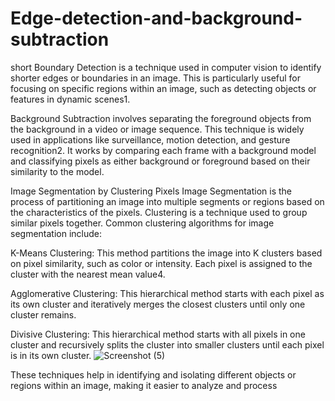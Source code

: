 # Edge-detection-and-background-subtraction


short Boundary Detection is a technique used in computer vision to identify shorter edges or boundaries in an image. This is particularly useful for focusing on specific regions within an image, such as detecting objects or features in dynamic scenes1.

Background Subtraction involves separating the foreground objects from the background in a video or image sequence. This technique is widely used in applications like surveillance, motion detection, and gesture recognition2. It works by comparing each frame with a background model and classifying pixels as either background or foreground based on their similarity to the model.

Image Segmentation by Clustering Pixels
Image Segmentation is the process of partitioning an image into multiple segments or regions based on the characteristics of the pixels. Clustering is a technique used to group similar pixels together. Common clustering algorithms for image segmentation include:

K-Means Clustering: This method partitions the image into K clusters based on pixel similarity, such as color or intensity. Each pixel is assigned to the cluster with the nearest mean value4.

Agglomerative Clustering: This hierarchical method starts with each pixel as its own cluster and iteratively merges the closest clusters until only one cluster remains.

Divisive Clustering: This hierarchical method starts with all pixels in one cluster and recursively splits the cluster into smaller clusters until each pixel is in its own cluster.
![Screenshot (5)](https://github.com/user-attachments/assets/59337965-f44a-44f7-bb33-f16450bee2d5)

These techniques help in identifying and isolating different objects or regions within an image, making it easier to analyze and process

